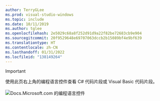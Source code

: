 ```yaml
---
author: TerryGLee
ms.prod: visual-studio-windows
ms.topic: include
ms.date: 10/11/2019
ms.author: tglee
ms.openlocfilehash: 2e5029c68a8f252d91d9a22f82be72683cb9e904
ms.sourcegitcommit: 20f9529648e69707063dccb2b15089bf4e9bf639
ms.translationtype: HT
ms.contentlocale: zh-CN
ms.lasthandoff: 01/31/2022
ms.locfileid: "138149264"
---
```

> [!IMPORTANT]
> 使用此页右上角的编程语言控件查看 C# 代码片段或 Visual Basic 代码片段。<br><br>![Docs.Microsoft.com 的编程语言控件](../media/docs-programming-language-control.png)